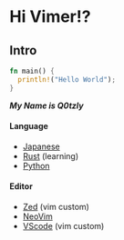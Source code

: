 # Hi Vimer!?

<h2>Intro</h2>


```rust
fn main() {
  println!("Hello World");
}
```


***My Name is Q0tzly***

<h4>Language</h4>

  - [Japanese](https://tsunagarujp.bunka.go.jp/?lang_id=EN)
  - [Rust](https://www.rust-lang.org/) (learning)
  - [Python](https://www.python.jp/)

<h4>Editor</h4>

  - [Zed](https://zed.dev/) (vim custom)
  - [NeoVim](https://neovim.io/)
  - [VScode](https://vscode.dev/) (vim custom)
